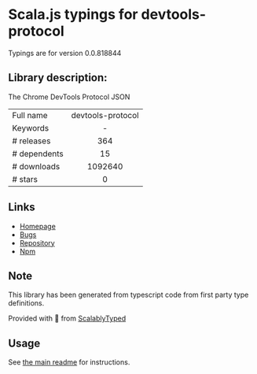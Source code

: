 
# Scala.js typings for devtools-protocol

Typings are for version 0.0.818844

## Library description:
The Chrome DevTools Protocol JSON

|                    |                 |
| ------------------ | :-------------: |
| Full name          | devtools-protocol |
| Keywords           | - |
| # releases         | 364 |
| # dependents       | 15 |
| # downloads        | 1092640 |
| # stars            | 0 |

## Links
- [Homepage](https://github.com/ChromeDevTools/devtools-protocol#readme)
- [Bugs](https://github.com/ChromeDevTools/devtools-protocol/issues)
- [Repository](https://github.com/ChromeDevTools/devtools-protocol)
- [Npm](https://www.npmjs.com/package/devtools-protocol)
    


## Note
This library has been generated from typescript code from first party type definitions.

Provided with :purple_heart: from [ScalablyTyped](https://github.com/oyvindberg/ScalablyTyped)

## Usage
See [the main readme](../../readme.md) for instructions.


